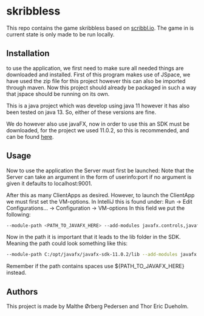 # skribbless
This repo contains the game skribbless based on [scribbl.io](https://skribbl.io/). The game in is current state is only made to be run locally.

## Installation
to use the application, we first need to make sure all needed things are downloaded and installed.
First of this program makes use of JSpace, we have used the zip file for this project however this can also be imported through maven.
Now this project should already be packaged in such a way that jspace should be running on its own.

This is a java project which was develop using java 11 however it has also been tested on java 13. So, either of these versions are fine.

We do however also use javaFX, now in order to use this an SDK must be downloaded, for the project we used 11.0.2, so this is recommended, and can be found [here](https://gluonhq.com/products/javafx/).

## Usage
Now to use the application the Server must first be launched: Note that the Server can take an argument in the form of userinfo:port if no argument is given it defaults to localhost:9001.

After this as many ClientApps as desired. However, to launch the ClientApp we must first set the VM-options. In IntelliJ this is found under:
Run -> Edit Configurations... -> Configuration -> VM-options
In this field we put the following:
```bash
--module-path <PATH_TO_JAVAFX_HERE> --add-modules javafx.controls,javafx.fxml 
```
Now in the path it is important that it leads to the lib folder in the SDK. Meaning the path could look something like this:
```bash
--module-path C:/opt/javafx/javafx-sdk-11.0.2/lib --add-modules javafx.controls,javafx.fxml 
```
Remember if the path contains spaces use ${PATH_TO_JAVAFX_HERE} instead.

## Authors
This project is made by Malthe Ørberg Pedersen and Thor Eric Dueholm.
